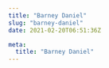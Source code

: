 ```yaml
---
title: "Barney Daniel"
slug: "barney-daniel"
date: 2021-02-20T06:51:36Z

meta:
  title: "Barney Daniel"
---
```


